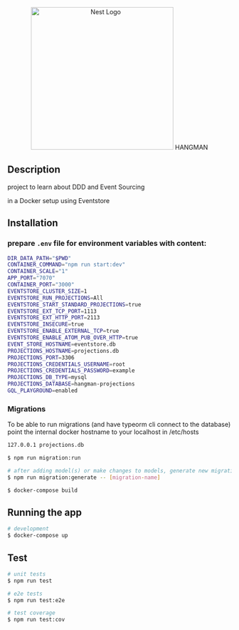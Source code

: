 <p align="center">
  <a href="http://nestjs.com/" target="blank"><img src="https://nestjs.com/img/logo_text.svg" width="320" alt="Nest Logo" /></a> HANGMAN
</p>

## Description

project to learn about DDD and Event Sourcing

in a Docker setup using Eventstore

## Installation

### prepare `.env` file for environment variables with content:

```bash
DIR_DATA_PATH="$PWD"
CONTAINER_COMMAND="npm run start:dev"
CONTAINER_SCALE="1"
APP_PORT="7070"
CONTAINER_PORT="3000"
EVENTSTORE_CLUSTER_SIZE=1
EVENTSTORE_RUN_PROJECTIONS=All
EVENTSTORE_START_STANDARD_PROJECTIONS=true
EVENTSTORE_EXT_TCP_PORT=1113
EVENTSTORE_EXT_HTTP_PORT=2113
EVENTSTORE_INSECURE=true
EVENTSTORE_ENABLE_EXTERNAL_TCP=true
EVENTSTORE_ENABLE_ATOM_PUB_OVER_HTTP=true
EVENT_STORE_HOSTNAME=eventstore.db
PROJECTIONS_HOSTNAME=projections.db
PROJECTIONS_PORT=3306
PROJECTIONS_CREDENTIALS_USERNAME=root
PROJECTIONS_CREDENTIALS_PASSWORD=example
PROJECTIONS_DB_TYPE=mysql
PROJECTIONS_DATABASE=hangman-projections
GQL_PLAYGROUND=enabled
```

### Migrations

To be able to run migrations (and have typeorm cli connect to the database) point the internal docker hostname to your localhost in /etc/hosts

```bash
127.0.0.1 projections.db
```

```bash
$ npm run migration:run

# after adding model(s) or make changes to models, generate new migration:
$ npm run migration:generate -- [migration-name]
```

```bash
$ docker-compose build
```

## Running the app

```bash
# development
$ docker-compose up
```

## Test

```bash
# unit tests
$ npm run test

# e2e tests
$ npm run test:e2e

# test coverage
$ npm run test:cov
```
